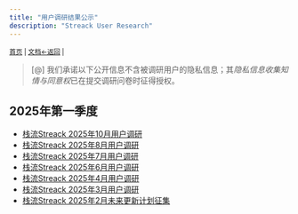 ```yaml
---
title: "用户调研结果公示"
description: "Streack User Research"
---
```

<small id="old_menu"><a href="/Streack/">首页</a> | <a href="/Streack/doc/">文档</a></small><small><a href="../../">←返回</a> |
</small><br>

> [@] 我们承诺以下公开信息不含被调研用户的隐私信息；其*隐私信息收集知情与同意权*已在提交调研问卷时征得授权。

## 2025年第一季度
* [栈流Streack 2025年10月用户调研](./202510)
* [栈流Streack 2025年8月用户调研](./202508)
* [栈流Streack 2025年7月用户调研](./202507)
* [栈流Streack 2025年6月用户调研](./202506)
* [栈流Streack 2025年4月用户调研](./202504)
* [栈流Streack 2025年3月用户调研](./202503)
* [栈流Streack 2025年2月未来更新计划征集](./202502)

<script src="https://rs.kdxiaoyi.top/res/scripts/js/sober@1.0.6.min.js"></script><script src="https://mc.kdxiaoyi.top/Streack/_page/js/pmd.js"></script><script src="https://rs.kdxiaoyi.top/res/scripts/js/pmd-reRender.min.js"></script>